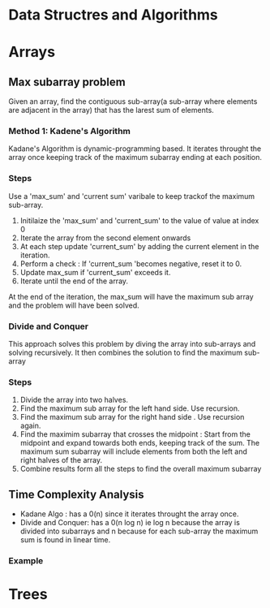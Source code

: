# Data Structres and Algorithms
# Arrays
## Max subarray problem

Given an array, find the contiguous sub-array(a sub-array where elements are adjacent in the array) that has the larest sum of elements. 
### Method 1: Kadene's Algorithm

Kadane's Algorithm is dynamic-programming based. It iterates throught the array once keeping track of the maximum subarray ending at each position. 
### Steps
Use a 'max_sum' and 'current sum' varibale to keep trackof the maximum sub-array.
1. Initilaize the 'max_sum' and 'current_sum' to the value of value at index 0
2. Iterate the array from the second element onwards
3. At each step update 'current_sum' by adding the current element in the iteration.
4. Perform a check : If 'current_sum 'becomes negative, reset it to 0.
5. Update max_sum if 'current_sum' exceeds it.
6. Iterate until the end of the array. 

At the end of the iteration, the max_sum will have the maximum sub array and the problem will have been solved.

### Divide and Conquer

This approach solves this problem by diving the array into sub-arrays and solving recursively. It then combines the solution to find the maximum sub-array 

### Steps
1. Divide the array into two halves.
2. Find the maximum sub array for the left hand side. Use recursion.
3. Find the maximum sub array for the right hand side . Use recursion again.
4. Find the maximim subarray that crosses the midpoint : Start from the midpoint and expand towards both ends, keeping track of the sum. The maximum sum subarray will include elements from both the left and right halves of the array.
5. Combine results form all the steps to find the overall maximum subarray

## Time Complexity Analysis
- Kadane Algo : has a 0(n) since it iterates throught the array once.
- Divide and Conquer: has a 0(n log n) ie log n because the array is divided into subarrays and n because   for each sub-array the maximum sum is found in linear time.

### Example

# Trees





